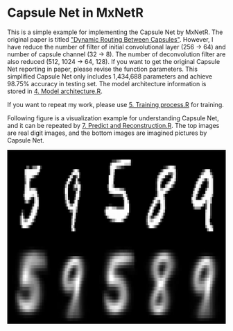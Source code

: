 
# Capsule Net in MxNetR

This is a simple example for implementing the Capsule Net by MxNetR. The original paper is titled ["Dynamic Routing Between Capsules"](https://arxiv.org/abs/1710.09829). However, I have reduce the number of filter of initial convolutional layer (256 -> 64) and number of capsule channel (32 -> 8). The number of deconvolution filter are also reduced (512, 1024 -> 64, 128). If you want to get the original Capsule Net reporting in paper, please revise the function parameters. This simplified Capsule Net only includes 1,434,688 parameters and achieve 98.75% accuracy in testing set. The model architecture information is stored in [4. Model architecture.R](https://github.com/xup6fup/MxnetR-CapsuleNet/blob/master/code/5.%20Training%20process.R).

If you want to repeat my work, please use [5. Training process.R](https://github.com/xup6fup/MxnetR-CapsuleNet/blob/master/code/4.%20Model%20architecture.R) for training.

Following figure is a visualization example for understanding Capsule Net, and it can be repeated by [7. Predict and Reconstruction.R](https://github.com/xup6fup/MxnetR-CapsuleNet/blob/master/code/7.%20Predict%20and%20Reconstruction.R). The top images are real digit images, and the bottom images are imagined pictures by Capsule Net.

<img src="Example.jpeg" width="1000" height="400" alt="F1"/>

